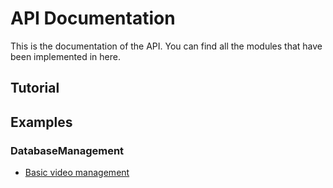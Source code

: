 # API Documentation
This is the documentation of the API. You can find all the modules that 
have been implemented in here. 

## Tutorial 
## Examples
### DatabaseManagement
- [Basic video management](../examples/DBM/DatabaseManagement/videoInsertionRetrivalAndDeletion.py)
